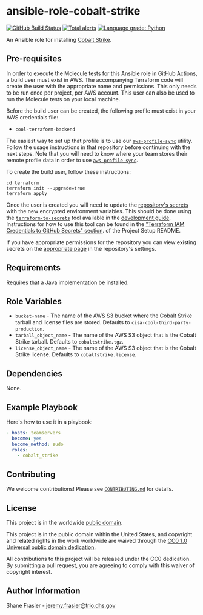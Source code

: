 # ansible-role-cobalt-strike #

[![GitHub Build Status](https://github.com/cisagov/ansible-role-cobalt-strike/workflows/build/badge.svg)](https://github.com/cisagov/ansible-role-cobalt-strike/actions)
[![Total alerts](https://img.shields.io/lgtm/alerts/g/cisagov/ansible-role-cobalt-strike.svg?logo=lgtm&logoWidth=18)](https://lgtm.com/projects/g/cisagov/ansible-role-cobalt-strike/alerts/)
[![Language grade: Python](https://img.shields.io/lgtm/grade/python/g/cisagov/ansible-role-cobalt-strike.svg?logo=lgtm&logoWidth=18)](https://lgtm.com/projects/g/cisagov/ansible-role-cobalt-strike/context:python)

An Ansible role for installing [Cobalt
Strike](https://www.cobaltstrike.com/).

## Pre-requisites ##

In order to execute the Molecule tests for this Ansible role in GitHub
Actions, a build user must exist in AWS. The accompanying Terraform
code will create the user with the appropriate name and
permissions. This only needs to be run once per project, per AWS
account. This user can also be used to run the Molecule tests on your
local machine.

Before the build user can be created, the following profile must exist in
your AWS credentials file:

- `cool-terraform-backend`

The easiest way to set up that profile is to use our
[`aws-profile-sync`](https://github.com/cisagov/aws-profile-sync)
utility. Follow the usage instructions in that repository before
continuing with the next steps. Note that you will need to know where
your team stores their remote profile data in order to use
[`aws-profile-sync`](https://github.com/cisagov/aws-profile-sync).

To create the build user, follow these instructions:

```console
cd terraform
terraform init --upgrade=true
terraform apply
```

Once the user is created you will need to update the [repository's
secrets](https://help.github.com/en/actions/configuring-and-managing-workflows/creating-and-storing-encrypted-secrets)
with the new encrypted environment variables. This should be done
using the
[`terraform-to-secrets`](https://github.com/cisagov/development-guide/tree/develop/project_setup#terraform-iam-credentials-to-github-secrets-)
tool available in the [development
guide](https://github.com/cisagov/development-guide). Instructions for
how to use this tool can be found in the ["Terraform IAM Credentials
to GitHub Secrets"
section](https://github.com/cisagov/development-guide/tree/develop/project_setup#terraform-iam-credentials-to-github-secrets-).
of the Project Setup README.

If you have appropriate permissions for the repository you can view
existing secrets on the [appropriate
page](https://github.com/cisagov/ansible-role-cobalt-strike/settings/secrets)
in the repository's settings.

## Requirements ##

Requires that a Java implementation be installed.

## Role Variables ##

- `bucket-name` - The name of the AWS S3 bucket where the Cobalt
  Strike tarball and license files are stored.  Defaults to
  `cisa-cool-third-party-production`.
- `tarball_object_name` - The name of the AWS S3 object that is the
  Cobalt Strike tarball.  Defaults to `cobaltstrike.tgz`.
- `license_object_name` - The name of the AWS S3 object that is the
  Cobalt Strike license.  Defaults to `cobaltstrike.license`.

## Dependencies ##

None.

## Example Playbook ##

Here's how to use it in a playbook:

```yaml
- hosts: teamservers
  become: yes
  become_method: sudo
  roles:
    - cobalt_strike
```

## Contributing ##

We welcome contributions!  Please see [`CONTRIBUTING.md`](CONTRIBUTING.md) for
details.

## License ##

This project is in the worldwide [public domain](LICENSE).

This project is in the public domain within the United States, and
copyright and related rights in the work worldwide are waived through
the [CC0 1.0 Universal public domain
dedication](https://creativecommons.org/publicdomain/zero/1.0/).

All contributions to this project will be released under the CC0
dedication. By submitting a pull request, you are agreeing to comply
with this waiver of copyright interest.

## Author Information ##

Shane Frasier - <jeremy.frasier@trio.dhs.gov>
